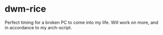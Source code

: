 # dwm-rice
Perfect timing for a broken PC to come into my life. Will work on more, and in accordance to my arch-script.
